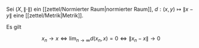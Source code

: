 Sei $(X, \| \cdot \|)$ ein [[zettel/Normierter Raum|normierter Raum]], $d : (x, y) \mapsto \| x-y \|$ eine [[zettel/Metrik|Metrik]].

Es gilt

$$
	x_n \to x \iff \lim_{n \to \infty} d(x_n, x) = 0 \iff \| x_n - x \| \to 0
$$